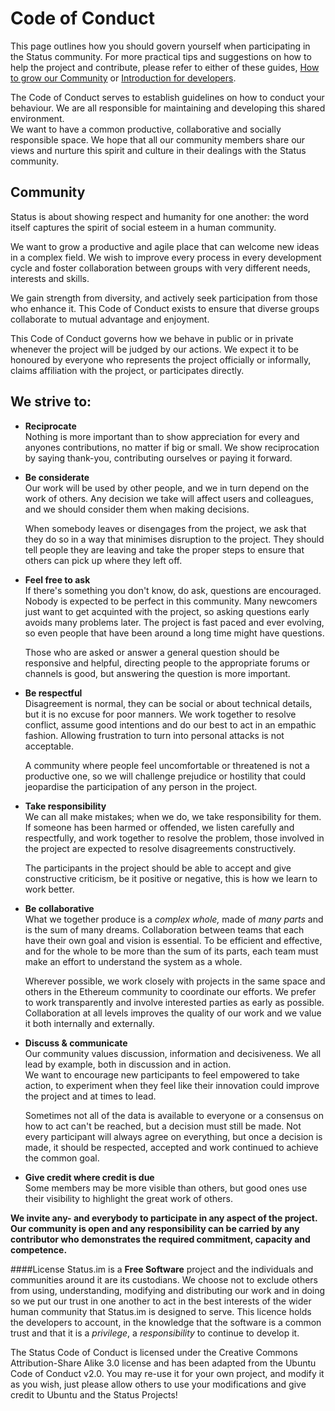 # Code of Conduct

This page outlines how you should govern yourself when participating in the Status community. For more practical tips and suggestions on how to help the project and contribute, please refer to either of these guides, [How to grow our Community](../community/how-to-grow-our-community.md) or [Introduction for developers](contributing/development/introduction.md).  

The Code of Conduct serves to establish guidelines on how to conduct your behaviour. We are all responsible for maintaining and developing this shared environment.  
We want to have a common productive, collaborative and socially responsible space. We hope that all our community members share our views and nurture this spirit and culture in their dealings with the Status community.  


## Community
Status is about showing respect and humanity for one another: the word itself captures the spirit of social esteem in a human community.

We want to grow a productive and agile place that can welcome new ideas in a complex field. We wish to improve every process in every development cycle and foster collaboration between groups with very different needs, interests and skills.

We gain strength from diversity, and actively seek participation from those who enhance it. This Code of Conduct exists to ensure that diverse groups collaborate to mutual advantage and enjoyment.  

This Code of Conduct governs how we behave in public or in private whenever the project will be judged by our actions. We expect it to be honoured by everyone who represents the project officially or informally, claims affiliation with the project, or participates directly.


## We strive to:

- **Reciprocate**   
Nothing is more important than to show appreciation for every and anyones contributions, no matter if big or small. We show reciprocation by saying thank-you, contributing ourselves or paying it forward.

- **Be considerate**   
Our work will be used by other people, and we in turn depend on the work of others. Any decision we take will affect users and colleagues, and we should consider them when making decisions.  

	When somebody leaves or disengages from the project, we ask that they do so in a way that minimises disruption to the project. They should tell people they are leaving and take the proper steps to ensure that others can pick up where they left off.

- **Feel free to ask**  
If there's something you don't know, do ask, questions are encouraged. Nobody is expected to be perfect in this community. Many newcomers just want to get acquinted with the project, so asking questions early avoids many problems later. The project is fast paced and ever evolving, so even people that have been around a long time might have questions.   

	Those who are asked or answer a general question should be responsive and helpful, directing people to the appropriate forums or channels is good, but answering the question is more important.

- **Be respectful**  
Disagreement is normal, they can be social or about technical details, but it is no excuse for poor manners. We work together to resolve conflict, assume good intentions and do our best to act in an empathic fashion. Allowing frustration to turn into personal attacks is not acceptable.  

	A community where people feel uncomfortable or threatened is not a productive one, so we will challenge prejudice or hostility that could jeopardise the participation of any person in the project.

- **Take responsibility**  
We can all make mistakes; when we do, we take responsibility for them. If someone has been harmed or offended, we listen carefully and respectfully, and work together to resolve the problem, those involved in the project are expected to resolve disagreements constructively.  

	The participants in the project should be able to accept and give constructive criticism, be it positive or negative, this is how we learn to work better.  

- **Be collaborative**  
What we together produce is a *complex whole,* made of *many parts* and is the sum of many dreams. Collaboration between teams that each have their own goal and vision is essential. To be efficient and effective, and for the whole to be more than the sum of its parts, each team must make an effort to understand the system as a whole.  

	Wherever possible, we work closely with projects in the same space and others in the Ethereum community to coordinate our efforts. We prefer to work transparently and involve interested parties as early as possible.   Collaboration at all levels improves the quality of our work and we value it both internally and externally.  

- **Discuss & communicate**  
Our community values discussion, information and decisiveness. We all lead by example, both in discussion and in action.  
We want to encourage new participants to feel empowered to take action, to experiment when they feel like their innovation could improve the project and at times to lead.  

	Sometimes not all of the data is available to everyone or a consensus on how to act can't be reached, but a decision must still be made. Not every participant will always agree on everything, but once a decision is made, it should be respected, accepted and work continued to achieve the common goal.

- **Give credit where credit is due**  
Some members may be more visible than others, but good ones use their visibility to highlight the great work of others.

**We invite any- and everybody to participate in any aspect of the project. Our community is open and any responsibility can be carried by any contributor who demonstrates the required commitment, capacity and competence.**



####License
Status.im is a **Free Software** project and the individuals and communities around it are its custodians.  We choose not to exclude others from using, understanding, modifying and distributing our work and in doing so we put our trust in one another to act in the best interests of the wider human community that Status.im is designed to serve.  This licence holds the developers to account,  in the knowledge that the software is a common trust and that it is a *privilege*, a *responsibility* to continue to develop it.

The Status Code of Conduct is licensed under the Creative Commons Attribution-Share Alike 3.0 license and has been adapted from the Ubuntu Code of Conduct v2.0. You may re-use it for your own project, and modify it as you wish, just please allow others to use your modifications and give credit to Ubuntu and the Status Projects!
